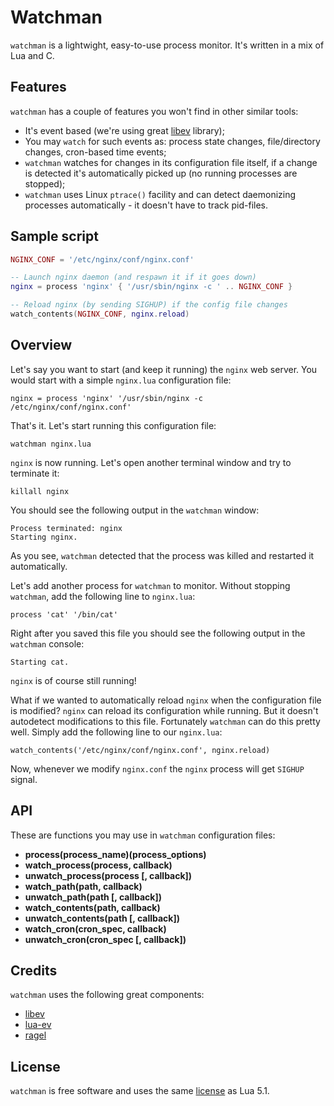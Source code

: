 # Watchman

`watchman` is a lightwight, easy-to-use process monitor. It's written in a mix of Lua and C.


## Features

`watchman` has a couple of features you won't find in other similar tools:

* It's event based (we're using great [libev](http://software.schmorp.de/pkg/libev.html) library);
* You may `watch` for such events as: process state changes, file/directory changes, cron-based time events;
* `watchman` watches for changes in its configuration file itself, if a change is detected it's automatically picked up (no running processes are stopped);
* `watchman` uses Linux `ptrace()` facility and can detect daemonizing processes automatically - it doesn't have to track pid-files.


## Sample script

```lua
NGINX_CONF = '/etc/nginx/conf/nginx.conf'

-- Launch nginx daemon (and respawn it if it goes down)
nginx = process 'nginx' { '/usr/sbin/nginx -c ' .. NGINX_CONF }

-- Reload nginx (by sending SIGHUP) if the config file changes
watch_contents(NGINX_CONF, nginx.reload)
```

## Overview

Let's say you want to start (and keep it running) the `nginx` web server. You would start with a simple `nginx.lua` configuration file:

    nginx = process 'nginx' '/usr/sbin/nginx -c /etc/nginx/conf/nginx.conf'

That's it. Let's start running this configuration file:

    watchman nginx.lua

`nginx` is now running. Let's open another terminal window and try to terminate it:

    killall nginx

You should see the following output in the `watchman` window:

    Process terminated: nginx
    Starting nginx.

As you see, `watchman` detected that the process was killed and restarted it automatically.

Let's add another process for `watchman` to monitor. Without stopping `watchman`, add the following line to `nginx.lua`:

    process 'cat' '/bin/cat'

Right after you saved this file you should see the following output in the `watchman` console:

    Starting cat.

`nginx` is of course still running!

What if we wanted to automatically reload `nginx` when the configuration file is modified? `nginx` can reload its configuration while running. But it doesn't autodetect modifications to this file. Fortunately `watchman` can do this pretty well. Simply add the following line to our `nginx.lua`:

    watch_contents('/etc/nginx/conf/nginx.conf', nginx.reload)

Now, whenever we modify `nginx.conf` the `nginx` process will get `SIGHUP` signal.


## API

These are functions you may use in `watchman` configuration files:

* **process(process_name)(process_options)**
* **watch_process(process, callback)**
* **unwatch_process(process [, callback])**
* **watch_path(path, callback)**
* **unwatch_path(path [, callback])**
* **watch_contents(path, callback)**
* **unwatch_contents(path [, callback])**
* **watch_cron(cron_spec, callback)**
* **unwatch_cron(cron_spec [, callback])**

## Credits

`watchman` uses the following great components:

* [libev](http://software.schmorp.de/pkg/libev.html)
* [lua-ev](https://github.com/brimworks/lua-ev)
* [ragel](http://www.complang.org/ragel/)


## License

`watchman` is free software and uses the same [license](http://www.opensource.org/licenses/mit-license.html) as Lua 5.1.
